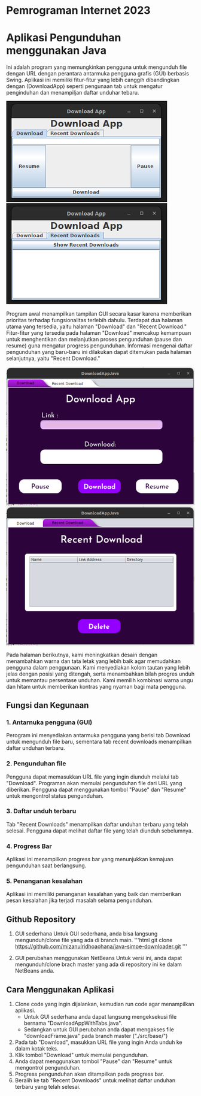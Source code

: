 # Pemrograman Internet 2023

# Aplikasi Pengunduhan menggunakan Java
Ini adalah program yang memungkinkan pengguna untuk mengunduh file dengan URL dengan perantara antarmuka pengguna grafis (GUI) berbasis Swing. Aplikasi ini memiliki fitur-fitur yang lebih canggih dibandingkan dengan (DownloadApp) seperti pengunaan tab untuk mengatur penginduhan dan menampiljan daftar unduhar tebaru.


![image](https://github.com/mizanulridhoaohana/java-simpe-downloader/blob/main/Screenshot%20from%202023-10-04%2011-33-40.png)
![image](https://github.com/mizanulridhoaohana/java-simpe-downloader/blob/main/Screenshot%20from%202023-10-04%2011-34-19.png)


Program awal menampilkan tampilan GUI secara kasar karena memberikan prioritas terhadap fungsionalitas terlebih dahulu. Terdapat dua halaman utama yang tersedia, yaitu halaman "Download" dan "Recent Download." Fitur-fitur yang tersedia pada halaman "Download" mencakup kemampuan untuk menghentikan dan melanjutkan proses pengunduhan (pause dan resume) guna mengatur progress pengunduhan. Informasi mengenai daftar pengunduhan yang baru-baru ini dilakukan dapat ditemukan pada halaman selanjutnya, yaitu "Recent Download."



![image](https://github.com/mizanulridhoaohana/java-simpe-downloader/blob/main/Screenshot%20from%202023-10-04%2011-34-55.png)
![image](https://github.com/mizanulridhoaohana/java-simpe-downloader/blob/main/Screenshot%20from%202023-10-04%2011-35-00.png)


Pada halaman berikutnya, kami meningkatkan desain dengan menambahkan warna dan tata letak yang lebih baik agar memudahkan pengguna dalam penggunaan. Kami menyediakan kolom tautan yang lebih jelas dengan posisi yang ditengah, serta menambahkan bilah progres unduh untuk memantau persentase unduhan. Kami memilih kombinasi warna ungu dan hitam untuk memberikan kontras yang nyaman bagi mata pengguna.

## Fungsi dan Kegunaan 
### 1. Antarnuka pengguna (GUI)
Perogram ini  menyediakan antarmuka pengguna yang berisi tab Download untuk mengunduh file baru, sementara tab recent downloads menampilkan daftar unduhan terbaru.

### 2. Pengunduhan file
Pengguna dapat memasukkan URL file yang ingin diunduh melalui tab "Download". Programan akan memulai pengunduhan file dari URL yang diberikan. Pengguna dapat menggunakan tombol "Pause" dan "Resume" untuk mengontrol status pengunduhan.

### 3. Daftar unduh terbaru
Tab "Recent Downloads" menampilkan daftar unduhan terbaru yang telah selesai. Pengguna dapat melihat daftar file yang telah diunduh sebelumnya.

### 4. Progress Bar
Aplikasi ini menampilkan progress bar yang menunjukkan kemajuan pengunduhan saat berlangsung.

### 5. Penanganan kesalahan
Aplikasi ini memiliki penanganan kesalahan yang baik dan memberikan pesan kesalahan jika terjadi masalah selama pengunduhan.

## Github Repository
1. GUI sederhana
   Untuk GUI sederhana, anda bisa langsung mengunduh/clone file yang ada di branch main.
   '''html
   git clone https://github.com/mizanulridhoaohana/java-simpe-downloader.git
   '''
   
3. GUI perubahan menggunakan NetBeans
   Untuk versi ini, anda dapat mengunduh/clone brach master yang ada di repository ini ke dalam NetBeans anda.


## Cara Menggunakan Aplikasi
1. Clone code yang ingin dijalankan, kemudian run code agar menampilkan aplikasi.
   - Untuk GUI sederhana anda dapat langsung mengeksekusi file bernama "DownloadAppWithTabs.java".
   - Sedangkan untuk GUI perubahan anda dapat mengakses file "downloadFrame.java" pada branch master ("./src/base/")
3. Pada tab "Download", masukkan URL file yang ingin Anda unduh ke dalam kotak teks.
4. Klik tombol "Download" untuk memulai pengunduhan.
5. Anda dapat menggunakan tombol "Pause" dan "Resume" untuk mengontrol pengunduhan.
6. Progress pengunduhan akan ditampilkan pada progress bar.
7. Beralih ke tab "Recent Downloads" untuk melihat daftar unduhan terbaru yang telah selesai.
